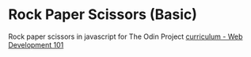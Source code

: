 # Rock Paper Scissors (Basic)

Rock paper scissors in javascript for The Odin Project [curriculum - Web Development 101](https://www.theodinproject.com/courses/web-development-101/lessons/rock-paper-scissors)

